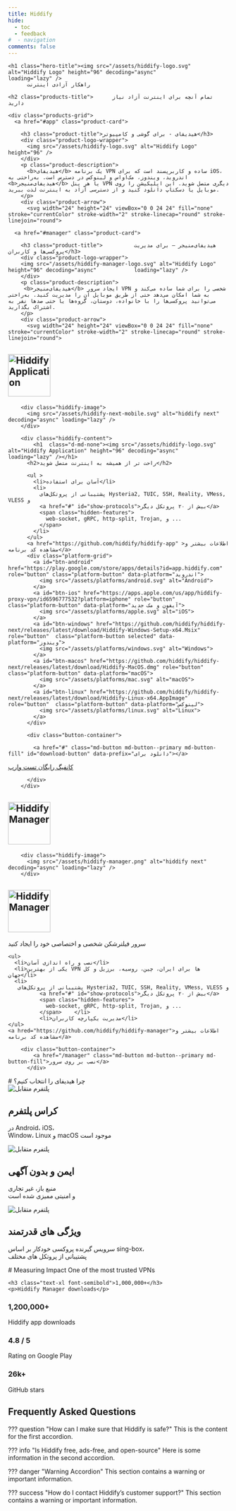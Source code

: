 ```yaml
---
title: Hiddify
hide:
  - toc
  - feedback
#  - navigation
comments: false
---
```

<style>
@media screen and (min-width: 76.1875em) {.md-sidebar{display:none;}}
  .md-content__button {
    display: none;
  }
</style>


  <section class="products-section">

    <h1 class="hero-title"><img src="/assets/hiddify-logo.svg" alt="Hiddify Logo" height="96" decoding="async"            loading="lazy" />
          راهکار آزادی اینترنت
</h1>

    <h2 class="products-title">      تمام آنچه برای اینترنت آزاد نیاز دارید
</h2>
    
    <div class="products-grid">
      <a href="#app" class="product-card">
        
        <h3 class="product-title">هیدیفای - برای گوشی و کامپیوتر</h3>
        <div class="product-logo-wrapper">
          <img src="/assets/hiddify-logo.svg" alt="Hiddify Logo" height="96" />
        </div>
        <p class="product-description">
          <b>هیدیفای</b> یک برنامه VPN ساده و کاربرپسند است که برای iOS، اندروید، ویندوز، مک‌اواس و لینوکس در دسترس است. به‌راحتی به <b>هیدیفای‌منیجر</b> یا هر پنل VPN دیگری متصل شوید. این اپلیکیشن را روی موبایل یا دسکتاپ دانلود کنید و از دسترسی آزاد به اینترنت لذت ببرید.
        </p>
        <div class="product-arrow">
          <svg width="24" height="24" viewBox="0 0 24 24" fill="none" stroke="currentColor" stroke-width="2" stroke-linecap="round" stroke-linejoin="round">
  <path d="M5 12h14M12 5l7 7-7 7" transform="scale(-1, 1) translate(-24, 0)"/>
</svg>
        </div>
      </a>

      <a href="#manager" class="product-card">
        
        <h3 class="product-title">          هیدیفای‌منیجر – برای مدیریت پروکسی‌ها و کاربران</h3>
        <div class="product-logo-wrapper">
        <img src="/assets/hiddify-manager-logo.svg" alt="Hiddify Logo" height="96" decoding="async"            loading="lazy" />
        </div>
        <p class="product-description">
         <b>هیدیفای‌منیجر</b> ایجاد سرور VPN شخصی را برای شما ساده می‌کند و به شما امکان می‌دهد حتی از طریق موبایل آن را مدیریت کنید. به‌راحتی می‌توانید پروکسی‌ها را با خانواده، دوستان، گروه‌ها یا حتی صدها نفر به اشتراک بگذارید.
        </p>
        <div class="product-arrow">
          <svg width="24" height="24" viewBox="0 0 24 24" fill="none" stroke="currentColor" stroke-width="2" stroke-linecap="round" stroke-linejoin="round">
  <path d="M5 12h14M12 5l7 7-7 7" transform="scale(-1, 1) translate(-24, 0)"/>
</svg>
        </div>
      </a>
    </div>
  </section>


<section id="app"  class="hiddify-container" >
   <h1  class="d-md-block"><img src="/assets/hiddify-logo.svg" alt="Hiddify Application" height="96" decoding="async"            loading="lazy" /></h1>
    
      
        <div class="hiddify-image">
          <img src="/assets/hiddify-next-mobile.svg" alt="hiddify next" decoding="async" loading="lazy" />
        </div>
        
        <div class="hiddify-content">
            <h1  class="d-md-none"><img src="/assets/hiddify-logo.svg" alt="Hiddify Application" height="96" decoding="async"            loading="lazy" /></h1>
          <h2>راحت تر از همیشه به اینترنت متصل شوید</h2>
          
          <ul >
            <li>آسان برای استفاده</li>
            <li>
              پشتیبانی از پروتکل‌های Hysteria2, TUIC, SSH, Reality, VMess, VLESS و 
              <a href="#" id="show-protocols">بیش از ۲۰ پروتکل دیگر</a>
              <span class="hidden-features">
                web-socket, gRPC, http-split, Trojan, و ...
              </span>
            </li>
          </ul>
          <a href="https://github.com/hiddify/hiddify-app" >اطلاعات بیشتر و مشاهده کد برنامه</a>
          <div class="platform-grid">
            <a id="btn-android" href="https://play.google.com/store/apps/details?id=app.hiddify.com" role="button" class="platform-button" data-platform="اندروید">
              <img src="/assets/platforms/android.svg" alt="Android">
            </a>
            <a id="btn-ios" href="https://apps.apple.com/us/app/hiddify-proxy-vpn/id6596777532?platform=iphone" role="button"  class="platform-button" data-platform="آیفون و مک جدید">
              <img src="/assets/platforms/apple.svg" alt="iOS">
            </a>
            <a id="btn-windows" href="https://github.com/hiddify/hiddify-next/releases/latest/download/Hiddify-Windows-Setup-x64.Msix" role="button"  class="platform-button selected" data-platform="ویندوز">
              <img src="/assets/platforms/windows.svg" alt="Windows">
            </a>
            <a id="btn-macos" href="https://github.com/hiddify/hiddify-next/releases/latest/download/Hiddify-MacOS.dmg" role="button"  class="platform-button" data-platform="macOS">
              <img src="/assets/platforms/mac.svg" alt="macOS">
            </a>
            <a id="btn-linux" href="https://github.com/hiddify/hiddify-next/releases/latest/download/Hiddify-Linux-x64.AppImage" role="button"  class="platform-button" data-platform="لینوکس">
              <img src="/assets/platforms/linux.svg" alt="Linux">
            </a>
          </div>

          <div class="button-container">
            
            <a href="#" class="md-button md-button--primary md-button-fill" id="download-button" data-prefix="دانلود برای"></a>
            
<a class="md-button md-button-outline-primary md-button-fill"  href="hiddify://import/https://raw.githubusercontent.com/hiddify/hiddify-app/refs/heads/main/test.configs/warp">کانفیگ رایگان تست وارپ</a>

          </div>
        </div>
      
    
  
</section>


<section id="manager" class="hiddify-container" >
    <h1  class="d-md-block"><img src="/assets/hiddify-manager-logo.svg" alt=" Hiddify Manager" height="96"> </h1>
    
      
        <div class="hiddify-image">
          <img src="/assets/hiddify-manager.png" alt="hiddify next" decoding="async" loading="lazy" />
        </div>

  <div class="hiddify-content">
   <h1  class="d-md-none"><img src="/assets/hiddify-manager-logo.svg" alt=" Hiddify Manager" height="96"> </h1>
    <p>سرور فیلترشکن شخصی و اختصاصی خود را ایجاد کنید</p>


    <ul>
      <li>نصب و راه اندازی آسان</li>
      <li>یکی از بهترین VPN ها برای ایران، چین، روسیه، برزیل و کل جهان</li>
      <li>
       پشتیبانی از پروتکل‌های Hysteria2, TUIC, SSH, Reality, VMess, VLESS و 
              <a href="#" id="show-protocols">بیش از ۲۰ پروتکل دیگر</a>
              <span class="hidden-features">
                web-socket, gRPC, http-split, Trojan, و ...
              </span>    </li>
              <li>مدیریت یکپارچه کاربران</li>
    </ul>
    <a hred="https://github.com/hiddify/hiddify-manager">اطلاعات بیشتر و مشاهده کد برنامه</a>
    
        <div class="button-container">
            <a href="/manager" class="md-button md-button--primary md-button-fill">نصب بر روی سرور</a>
          </div>
  </div>
</section>


<section  markdown=1>
#   چرا هیدیفای را انتخاب کنیم؟
<div class="w-full grid grid-cols-1 lg:grid-cols-3 gap-10">
  <div class="w-full flex flex-col items-center justify-center gap-2">
    <img src="/assets/cross-platform.png" alt="پلتفرم متقابل" class="lg:max-w-[250px]" />
    <h2 class="text-xl lg:text-2xl font-semibold">کراس پلتفرم</h2>
    <p>در Android، iOS،<br /> Window، Linux و macOS موجود است</p>
  </div>

  <div class="w-full flex flex-col items-center justify-center gap-2">
    <img src="/assets/secure.png" alt="پلتفرم متقابل" class="lg:max-w-[250px]" />
    <h2 class="text-xl lg:text-2xl font-semibold">ایمن و بدون آگهی</h2>
    <p>منبع باز، غیر تجاری <br /> و امنیتی ممیزی شده است</p>
  </div>

  <div class="w-full flex flex-col items-center justify-center gap-2">
    <img src="/assets/processor.png" alt="پلتفرم متقابل" class="lg:max-w-[250px]" />
    <h2 class="text-xl lg:text-2xl font-semibold">ویژگی های قدرتمند</h2>
    <p>سرویس گیرنده پروکسی خودکار بر اساس sing-box، <br /> پشتیبانی از پروتکل های مختلف</p>
  </div>
</div>
</section>



<section markdown=1>
# Measuring Impact
One of the most trusted VPNs

<div class="w-full grid grid-cols-1 md:grid-cols-2 lg:grid-cols-4 text-center ">
<div>
    
    <h3 class="text-xl font-semibold">1,000,000+</h3>
    <p>Hiddify Manager downloads</p>
  </div>
<div>
    <h3 class="text-xl font-semibold">1,200,000+</h3>
    <p>Hiddify app downloads</p>
  </div>
<div>
    <h3 class="text-xl font-semibold">4.8 / 5</h3>
    <p>Rating on Google Play</p>
  </div>
<div>
    <h3 class="text-xl font-semibold">26k+</h3>
    <p>GitHub stars</p>
  </div>
</div>
</section>


<section markdown=1>

# Frequently Asked Questions

??? question "How can I make sure that Hiddify is safe?"
    This is the content for the first accordion.

??? info "Is Hiddify free, ads-free, and open-source"
    Here is some information in the second accordion.

??? danger "Warning Accordion"
    This section contains a warning or important information.

??? success "How do I contact Hiddify’s customer support?"
    This section contains a warning or important information.

</section>
